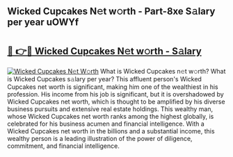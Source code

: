 ## Wicked Cupcakes N𝚎t w𝚘rth - Part-8xe S𝚊lary per year uOWYf

# <h2><a href="http://gc1bkd.nevu.top/?p=Wicked+Cupcakes">🔗 👉🔴 Wicked Cupcakes N𝚎t w𝚘rth - S𝚊lary</a></h2>

[![Wicked Cupcakes N𝚎t W𝚘rth](https://i.imgur.com/Oavwk0R.jpeg)](http://gc1bkd.nevu.top/?p=Wicked+Cupcakes)
What is Wicked Cupcakes n𝚎t w𝚘rth? What is Wicked Cupcakes s𝚊lary per year?
This affluent person's Wicked Cupcakes net worth is significant, making him one of the wealthiest in his profession. His income from his job is significant, but it is overshadowed by Wicked Cupcakes net worth, which is thought to be amplified by his diverse business pursuits and extensive real estate holdings. This wealthy man, whose Wicked Cupcakes net worth ranks among the highest globally, is celebrated for his business acumen and financial intelligence. With a Wicked Cupcakes net worth in the billions and a substantial income, this wealthy person is a leading illustration of the power of diligence, commitment, and financial intelligence.
